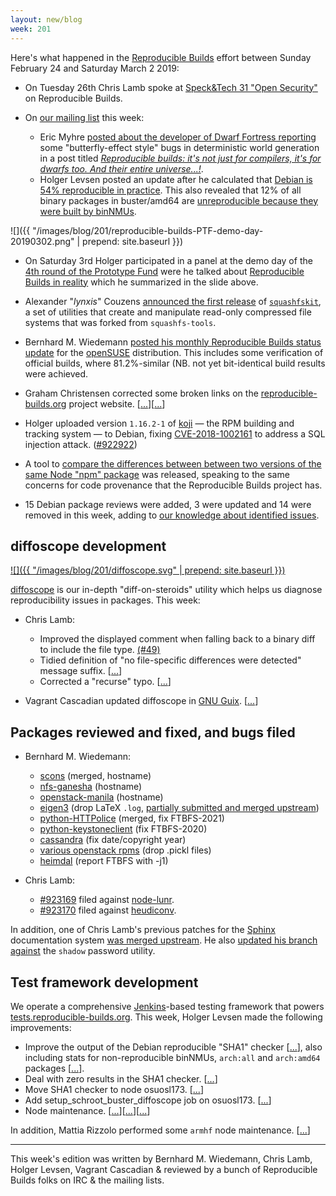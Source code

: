 ```yaml
---
layout: new/blog
week: 201
---
```


Here's what happened in the [Reproducible Builds](https://reproducible-builds.org) effort between Sunday February 24 and Saturday March 2 2019:

* On Tuesday 26th Chris Lamb spoke at [Speck&Tech 31 "Open Security"](https://www.eventbrite.com/e/specktech-31-open-security-tickets-53503912643) on Reproducible Builds.

* On [our mailing list](https://lists.reproducible-builds.org/pipermail/rb-general/) this week:
    * Eric Myhre [posted about the developer of Dwarf Fortress reporting](https://lists.reproducible-builds.org/pipermail/rb-general/2019-February/001473.html) some "butterfly-effect style" bugs in deterministic world generation in a post titled [*Reproducible builds: it's not just for compilers, it's for dwarfs too.  And their entire universe...!*](http://www.bay12games.com/dwarves/#2019-02-21).
    * Holger Levsen posted an update after he calculated that [Debian is 54% reproducible in practice](https://lists.reproducible-builds.org/pipermail/rb-general/2019-March/001479.html). This also revealed that 12% of all binary packages in buster/amd64 are [unreproducible because they were built by binNMUs](https://bugs.debian.org/894441).

![]({{ "/images/blog/201/reproducible-builds-PTF-demo-day-20190302.png" | prepend: site.baseurl }})

* On Saturday 3rd Holger participated in a panel at the demo day of the [4th round of the Prototype Fund](https://prototypefund.de/projects/round4/) were he talked about [Reproducible Builds in reality](https://prototypefund.de/project/reproducible-builds-in-der-wirklichkeit/) which he summarized in the slide above.

* Alexander "*lynxis*" Couzens [announced the first release](https://bugs.debian.org/918480#42) of [`squashfskit`](https://github.com/squashfskit/squashfskit), a set of utilities that create and manipulate read-only compressed file systems that was forked from `squashfs-tools`.

* Bernhard M. Wiedemann [posted his monthly Reproducible Builds status update](https://lists.opensuse.org/opensuse-factory/2019-02/msg00599.html) for the [openSUSE](https://opensuse.org/) distribution. This includes some verification of official builds, where 81.2%-similar (NB. not yet bit-identical build results were achieved.

* Graham Christensen corrected some broken links on the [reproducible-builds.org](https://reproducible-builds.org) project website.&nbsp;[[...](https://salsa.debian.org/reproducible-builds/reproducible-website/commit/43ba1a1)][[...](https://salsa.debian.org/reproducible-builds/reproducible-website/commit/a691971)]

* Holger uploaded version `1.16.2-1` of [koji](https://pagure.io/koji) — the RPM building and tracking system — to Debian, fixing [CVE-2018-1002161](https://security-tracker.debian.org/tracker/CVE-2018-1002161) to address a SQL injection attack. ([#922922](https://bugs.debian.irg/922922))

* A tool to [compare the differences between between two versions of the same Node "npm" package](https://diff.intrinsic.com/) was released, speaking to the same concerns for code provenance that the Reproducible Builds project has.

* 15 Debian package reviews were added, 3 were updated and 14 were removed in this week, adding to [our knowledge about identified issues](https://tests.reproducible-builds.org/debian/index_issues.html).

## diffoscope development

[![]({{ "/images/blog/201/diffoscope.svg" | prepend: site.baseurl }})](https://diffoscope.org)

[diffoscope](https://diffoscope.org/) is our in-depth "diff-on-steroids" utility which helps us diagnose reproducibility issues in packages. This week:

* Chris Lamb:
    * Improved the displayed comment when falling back to a binary diff to include the file type.&nbsp;[(#49)](https://salsa.debian.org/reproducible-builds/diffoscope/issues/49)
    * Tidied definition of "no file-specific differences were detected" message suffix.&nbsp;[[...](https://salsa.debian.org/reproducible-builds/diffoscope/commit/a671bfb)]
    * Corrected a "recurse" typo.&nbsp;[[...](https://salsa.debian.org/reproducible-builds/diffoscope/commit/d41f09b)]

* Vagrant Cascadian updated diffoscope in [GNU Guix](https://www.gnu.org/software/guix/).&nbsp;[[...](https://git.savannah.gnu.org/cgit/guix.git/commit/?id=6dacaa70a0874662cbdabfc6df987cd5a09a518c)]

## Packages reviewed and fixed, and bugs filed

* Bernhard M. Wiedemann:
    * [scons](https://github.com/SCons/scons/pull/3312) (merged, hostname)
    * [nfs-ganesha](https://build.opensuse.org/request/show/679666) (hostname)
    * [openstack-manila](https://build.opensuse.org/request/show/680412) (hostname)
    * [eigen3](https://build.opensuse.org/request/show/679669) (drop LaTeX `.log`, [partially submitted and merged upstream](https://bitbucket.org/eigen/eigen/pull-requests/598/do-not-keep-latex-logs/diff))
    * [python-HTTPolice](https://github.com/vfaronov/httpolice/pull/9) (merged, fix FTBFS-2021)
    * [python-keystoneclient](https://review.openstack.org/640024) (fix FTBFS-2020)
    * [cassandra](https://issues.apache.org/jira/browse/CASSANDRA-15039) (fix date/copyright year)
    * [various openstack rpms](https://review.openstack.org/640293) (drop .pickl files)
    * [heimdal](https://github.com/heimdal/heimdal/issues/529) (report FTBFS with -j1)

* Chris Lamb:
    * [#923169](https://bugs.debian.org/923169) filed against [node-lunr](https://tracker.debian.org/pkg/node-lunr).
    * [#923170](https://bugs.debian.org/923170) filed against [heudiconv](https://tracker.debian.org/pkg/heudiconv).

In addition, one of Chris Lamb's previous patches for the [Sphinx](https://sphinx-doc.org) documentation system [was merged upstream](https://github.com/sphinx-doc/sphinx/pull/6028#issuecomment-467885608). He also [updated his branch against](https://github.com/shadow-maint/shadow/pull/146#issuecomment-468750829) the `shadow` password utility.

## Test framework development

We operate a comprehensive [Jenkins](https://jenkins.io/)-based testing framework that powers [tests.reproducible-builds.org](https://tests.reproducible-builds.org). This week, Holger Levsen made the following improvements:

* Improve the output of the Debian reproducible "SHA1" checker [[...](https://salsa.debian.org/qa/jenkins.debian.net/commit/5a50d32f)], also including stats for non-reproducible binNMUs, `arch:all` and `arch:amd64` packages [[...](https://salsa.debian.org/qa/jenkins.debian.net/commit/151b4f00)].
* Deal with zero results in the SHA1 checker.&nbsp;[[...](https://salsa.debian.org/qa/jenkins.debian.net/commit/38bf9944)]
* Move SHA1 checker to node osuosl173.&nbsp;[[...](https://salsa.debian.org/qa/jenkins.debian.net/commit/2d0205d5)]
* Add setup_schroot_buster_diffoscope job on osuosl173.&nbsp;[[...](https://salsa.debian.org/qa/jenkins.debian.net/commit/8532fd178)]
* Node maintenance.&nbsp;[[...](https://salsa.debian.org/qa/jenkins.debian.net/commit/efbe90df)][[...](https://salsa.debian.org/qa/jenkins.debian.net/commit/2d0205d5)][[...](https://salsa.debian.org/qa/jenkins.debian.net/commit/b700d342)]

In addition, Mattia Rizzolo performed some `armhf` node maintenance.&nbsp;[[...](https://salsa.debian.org/qa/jenkins.debian.net/commit/50f250b9)]

---

This week's edition was written by Bernhard M. Wiedemann, Chris Lamb, Holger Levsen, Vagrant Cascadian & reviewed by a bunch of Reproducible Builds folks on IRC & the mailing lists.
